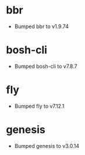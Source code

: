 
# bbr

- Bumped bbr to v1.9.74

# bosh-cli

- Bumped bosh-cli to v7.8.7

# fly

- Bumped fly to v7.12.1

# genesis

- Bumped genesis to v3.0.14
